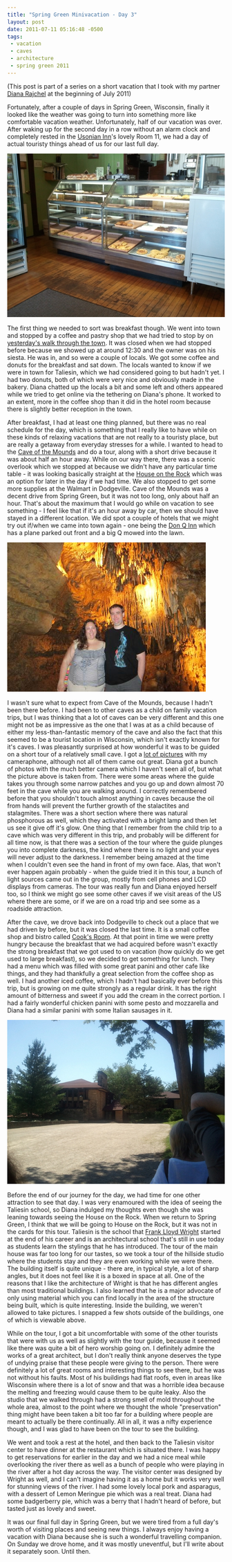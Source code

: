 ```yaml
--- 
title: "Spring Green Minivacation - Day 3"
layout: post
date: 2011-07-11 05:16:48 -0500
tags:
 - vacation
 - caves
 - architecture
 - spring green 2011
---
```

(This post is part of a series on a short vacation that I took with my partner [Diana Rajchel](http://www.dianarajchel.com) at the beginning of July 2011)

Fortunately, after a couple of days in Spring Green, Wisconsin, finally it
looked like the weather was going to turn into something more like comfortable
vacation weather.  Unfortunately, half of our vacation was over.   After waking
up for the second day in a row without an alarm clock and completely rested in
the [Usonian Inn](http://usonianinn.com)'s lovely Room 11, we had a day of
actual touristy things ahead of us for our last full day.

<a href="/images/vac/springgreen11/coffee-shop-donuts.jpg">
<img src="/images/vac/springgreen11/coffee-shop-donuts-postsize.jpg" />
</a>

The first thing we needed to sort was breakfast though.  We went into town and
stopped by a coffee and pastry shop that we had tried to stop by on
[yesterday's walk through the town]().  It was closed when we had stopped
before because we showed up at around 12:30 and the owner was on his siesta.
He was in, and so were a couple of locals.  We got some coffee and donuts for
the breakfast and sat down.  The locals wanted to know if we were in town for
Taliesin, which we had considered going to but hadn't yet.  I had two donuts,
both of which were very nice and obviously made in the bakery.  Diana chatted
up the locals a bit and some left and others appeared while we tried to get
online via the tethering on Diana's phone.  It worked to an extent, more in the
coffee shop than it did in the hotel room because there is slightly better
reception in the town.

After breakfast, I had at least one thing planned, but there was no real
schedule for the day, which is something that I really like to have while on
these kinds of relaxing vacations that are not really to a touristy place, but
are really a getaway from everyday stresses for a while.  I wanted to head to
the [Cave of the Mounds](http://caveofthemounds.com/) and do a tour, along with
a short drive because it was about half an hour away.  While on our way there,
there was a scenic overlook which we stopped at because we didn't have any
particular time table - it was looking basically straight at the [House on the
Rock](http://www.thehouseontherock.com/) which was an option for later in the
day if we had time.  We also stopped to get some more supplies at the Walmart
in Dodgeville.  Cave of the Mounds was a decent drive from Spring Green, but it
was not too long, only about half an hour.  That's about the maximum that I
would go while on vacation to see something - I feel like that if it's an hour
away by car, then we should have stayed in a different location.   We did spot
a couple of hotels that we might try out if/when we came into town again - one
being the [Don Q Inn](http://www.donqinn.net/) which has a plane parked out
front and a big Q mowed into the lawn.

<a href="/images/vac/springgreen11/cave-of-the-mounds-pic.jpg">
<img src="/images/vac/springgreen11/cave-of-the-mounds-pic.jpg" />
</a>

I wasn't sure what to expect from Cave of the Mounds, because I hadn't been
there before.  I had been to other caves as a child on family vacation trips,
but I was thinking that a lot of caves can be very different and this one might
not be as impressive as the one that I was at as a child because of either my
less-than-fantastic memory of the cave and also the fact that this seemed to be
a tourist location in Wisconsin, which isn't exactly known for it's caves.    I
was pleasantly surprised at how wonderful it was to be guided on a short tour
of a relatively small cave.  I got a [lot of
pictures](https://picasaweb.google.com/jamuraa/CaveOfTheMoundsJuly22011) with
my cameraphone, although not all of them came out great.  Diana got a bunch of
photos with the much better camera which I haven't seen all of, but what the
picture above is taken from.  There were some areas where the guide takes you
through some narrow patches and you go up and down almost 70 feet in the cave
while you are walking around.  I correctly remembered before that you shouldn't
touch almost anything in caves because the oil from hands will prevent the
further growth of the stalactites and stalagmites.  There was a short section
where there was natural phosphorous as well, which they activated with a bright
lamp and then let us see it give off it's glow.  One thing that I remember from
the child trip to a cave which was very different in this trip, and probably
will be different for all time now, is that there was a section of the tour
where the guide plunges you into complete darkness, the kind where there is no
light and your eyes will never adjust to the darkness.  I remember being amazed
at the time when I couldn't even see the hand in front of my own face.  Alas,
that won't ever happen again probably - when the guide tried it in this tour, a
bunch of light sources came out in the group, mostly from cell phones and LCD
displays from cameras.  The tour was really fun and Diana enjoyed herself too,
so I think we might go see some other caves if we visit areas of the US where
there are some, or if we are on a road trip and see some as a roadside
attraction.

After the cave, we drove back into Dodgeville to check out a place that we had
driven by before, but it was closed the last time.  It is a small coffee shop and
bistro called [Cook's Room]().  At that point in time we were pretty hungry
because the breakfast that we had acquired before wasn't exactly the strong
breakfast that we got used to on vacation (how quickly do we get used to large
breakfast), so we decided to get something for lunch.  They had a menu which was
filled with some great panini and other cafe like things, and they had
thankfully a great selection from the coffee shop as well.  I had another iced
coffee, which I hadn't had basically ever before this trip, but is growing on me
quite strongly as a regular drink.  It has the right amount of bitterness and
sweet if you add the cream in the correct portion.  I had a fairly wonderful
chicken panini with some pesto and mozzarella and Diana had a similar panini
with some Italian sausages in it.

<a href="/images/vac/springgreen11/taliesin-outside.jpg">
<img src="/images/vac/springgreen11/taliesin-outside-postsize.jpg" />
</a>

Before the end of our journey for the day, we had time for one other attraction
to see that day.  I was very enamoured with the idea of seeing the Taliesin
school, so Diana indulged my thoughts even though she was leaning towards seeing
the House on the Rock.  When we return to Spring Green, I think that we will be
going to House on the Rock, but it was not in the cards for this tour.
Taliesin is the school that [Frank Lloyd Wright]() started at the end of his
career and is an architectural school that's still in use today as students
learn the stylings that he has introduced.  The tour of the main house was far
too long for our tastes, so we took a tour of the hillside studio where the
students stay and they are even working while we were there.  The building
itself is quite unique - there are, in typical style, a lot of sharp angles, but
it does not feel like it is a boxed in space at all.  One of the reasons that I
like the architecture of Wright is that he has different angles than most
traditional buildings.  I also learned that he is a major advocate of only using
material which you can find locally in the area of the structure being built,
which is quite interesting.   Inside the building, we weren't allowed to take
pictures.  I snapped a few shots outside of the buildings, one of which is
viewable above.

While on the tour, I got a bit uncomfortable with some of the other tourists
that were with us as well as slightly with the tour guide, because it seemed
like there was quite a bit of hero worship going on.  I definitely admire the
works of a great architect, but I don't really think anyone deserves the type of
undying praise that these people were giving to the person.  There were
definitely a lot of great rooms and interesting things to see there, but he was
not without his faults.  Most of his buildings had flat roofs, even in areas
like Wisconsin where there is a lot of snow and that was a horrible idea because
the melting and freezing would cause them to be quite leaky.  Also the studio
that we walked through had a strong smell of mold throughout the whole area,
almost to the point where we thought the whole "preservation" thing might have
been taken a bit too far for a building where people are meant to actually be
there continually.  All in all, it was a nifty experience though, and I was glad
to have been on the tour to see the building.

We went and took a rest at the hotel, and then back to the Taliesin visitor
center to have dinner at the restaurant which is situated there.  I was happy to
get reservations for earlier in the day and we had a nice meal while overlooking
the river there as well as a bunch of people who were playing in the river after
a hot day across the way.  The visitor center was designed by Wright as well,
and I can't imagine having it as a home but it works very well for stunning
views of the river.  I had some lovely local pork and asparagus, with a dessert
of Lemon Meringue pie which was a real treat.  Diana had some badgerberry pie,
which was a berry that I hadn't heard of before, but tasted just as lovely and
sweet.

It was our final full day in Spring Green, but we were tired from a full day's
worth of visiting places and seeing new things.   I always enjoy having a
vacation with Diana because she is such a wonderful travelling companion.  On
Sunday we drove home, and it was mostly uneventful, but I'll write about it
separately soon.  Until then.
